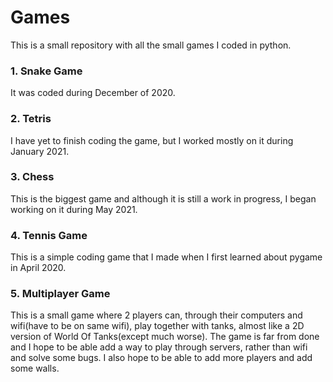 # Games
This is a small repository with all the small games I coded in python.

### 1. Snake Game
It was coded during December of 2020.

### 2. Tetris
I have yet to finish coding the game, but I worked mostly on it during January 2021.

### 3. Chess
This is the biggest game and although it is still a work in progress, I began working on it during May 2021.

### 4. Tennis Game
This is a simple coding game that I made when I first learned about pygame in April 2020.

### 5. Multiplayer Game
This is a small game where 2 players can, through their computers and wifi(have to be on same wifi), play together with tanks, almost like a 2D version of World Of Tanks(except much worse). The game is far from done and I hope to be able add a way to play through servers, rather than wifi and solve some bugs. I also hope to be able to add more players and add some walls.
 
